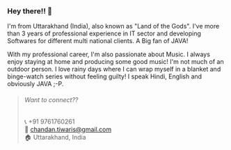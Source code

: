 ### Hey there!! 👋

I'm from Uttarakhand (India), also known as "Land of the Gods". I've more than 3 years of professional experience in IT sector and developing Softwares for different multi national clients. A Big fan of JAVA!

With my professional career, I'm also passionate about Music. I always enjoy staying at home and producing some good music! I'm not much of an outdoor person. I love rainy days where I can wrap myself in a blanket and binge-watch series without feeling guilty! I speak Hindi, English and obviously JAVA ;-P.

> ###### Want to connect?? <br />
> 📞 +91 9761760261 <br />
> 📧 chandan.tiwaris@gmail.com <br />
> 🏠 Uttarakhand, India <br />
